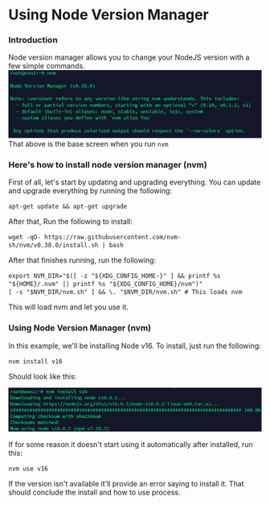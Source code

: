 # Using Node Version Manager
### Introduction
Node version manager allows you to change your NodeJS version with a few simple commands.
![nvm](/docs/extras/assets/tools/nvm_home.png)
That above is the base screen when you run `nvm`
### Here's how to install node version manager (nvm)
First of all, let's start by updating and upgrading everything.
You can update and upgrade everything by running the following:
```
apt-get update && apt-get upgrade 
```
After that, Run the following to install:
```
wget -qO- https://raw.githubusercontent.com/nvm-sh/nvm/v0.38.0/install.sh | bash
```
After that finishes running, run the following:
```
export NVM_DIR="$([ -z "${XDG_CONFIG_HOME-}" ] && printf %s "${HOME}/.nvm" || printf %s "${XDG_CONFIG_HOME}/nvm")"
[ -s "$NVM_DIR/nvm.sh" ] && \. "$NVM_DIR/nvm.sh" # This loads nvm
```
This will load nvm and let you use it.
### Using Node Version Manager (nvm)
In this example, we'll be installing Node v16.
To install, just run the following:
```
nvm install v16
```
Should look like this:

![nvm_install](/docs/extras/assets/tools/nvm_install.png)
 
If for some reason it doesn't start using it automatically after installed, run this:
```
nvm use v16   
```
If the version isn't available it'll provide an error saying to install it.
That should conclude the install and how to use process.